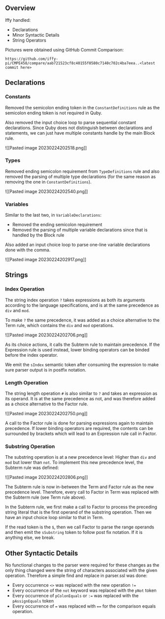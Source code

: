 ## Overview
Iffy handled:
- Declarations
- Minor Syntactic Details
- String Operators

Pictures were obtained using GitHub Commit Comparison:

```
https://github.com/iffy-pi/CMPE458/compare/aab721523cf8c40155f0580c7140c702c4ba7eea..<latest commit here>
```

## Declarations
### Constants
Removed the semicolon ending token in the `ConstantDefinitions` rule as the semicolon ending token is not required in Quby.

Also removed the input choice loop to parse sequential constant declarations. Since Quby does not distinguish between declarations and statements, we can just have multiple constants handle by the main Block rule.

![[Pasted image 20230224202518.png]]

### Types
Removed ending semicolon requirement from `TypeDefinitions` rule and also removed the parsing of multiple type declarations (for the same reason as removing the one in `ConstantDefinitions`).

![[Pasted image 20230224202540.png]]

### Variables
Similar to the last two, in `VariableDeclarations`:
- Removed the ending semicolon requirement
- Removed the parsing of multiple variable declarations since that is handled by the Block rule

Also added an input choice loop to parse one-line variable declarations done with the comma.

![[Pasted image 20230224202917.png]]


## Strings
### Index Operation
The string index operation `?` takes expressions as both its arguments according to the language specifications, and is at the same precedence as `div` and `mod`.

To make `?` the same precedence, it was added as a choice alternative to the Term rule, which contains the `div` and `mod` operations.


![[Pasted image 20230224202706.png]]

As its choice actions, it calls the Subterm rule to maintain precedence. If the Expression rule is used instead, lower binding operators can be binded before the index operator.

We emit the `sIndex` semantic token after consuming the expression to make sure parser output is in postfix notation.

### Length Operation
The string length operation `#` is also similar to `?` and takes an expression as its operand. It is at the same precedence as not, and was therefore added as a choice alternative to the Factor rule.

![[Pasted image 20230224202750.png]]

A call to the Factor rule is done for parsing expressions again to maintain precedence. If lower binding operators are required, the contents can be surrounded by brackets which will lead to an Expression rule call in Factor.

### Substring Operation
The substring operation is at a new precedence level: Higher than `div` and `mod` but lower than `not`. To implement this new precedence level, the Subterm rule was defined:

![[Pasted image 20230224202806.png]]

The Subterm rule is now in-between the Term and Factor rule as the new precedence level. Therefore, every call to Factor in Term was replaced with the Subterm rule (see Term rule above).

In the Subterm rule, we first make a call to Factor to process the preceding string literal that is the first operand of the substring operation. Then we have an input choice loop similar to that in Term.

If the read token is the `$`, then we call Factor to parse the range operands and then emit the `sSubstring` token to follow post fix notation. If it is anything else, we break.

## Other Syntactic Details
No functional changes to the parser were required for these changes as the only thing changed were the string of characters associated with the given operation. Therefore a simple find and replace in parser.ssl was done:
- Every occurrence `<>` was replaced with the new operation `!=`
- Every occurrence of the `not` keyword was replaced with the `pNot` token
- Every occurrence of `pColonEquals` or `:=` was replaced with the `pAssignEquals` token
- Every occurrence of `=` was replaced with `==` for the comparison equals operation.